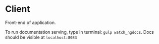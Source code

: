 # Client

Front-end of application.

To run documentation serving, type in terminal: `gulp watch_ngdocs`. Docs should be visible at `localhost:8083`
